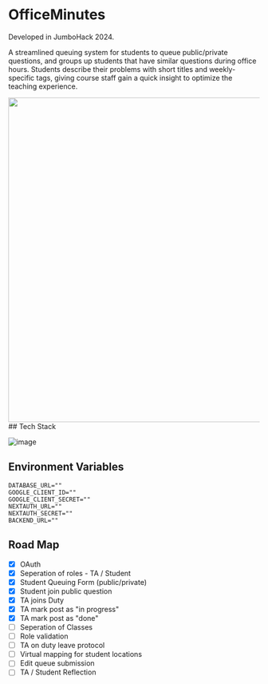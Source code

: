 # OfficeMinutes

Developed in JumboHack 2024. 

A streamlined queuing system for students to queue public/private questions, and groups up students that have similar questions during office hours. Students describe their problems with short titles and weekly-specific tags, giving course staff gain a quick insight to optimize the teaching experience.  


<img src = "https://github.com/jzhang43/OfficeMinutes/assets/115383099/ebfe9934-a015-413d-aab9-686f2eed7ded" height = "650" width = "720">
## Tech Stack

![image](https://github.com/jzhang43/OfficeMinutes/assets/115383099/0ab1c19b-e08a-4bec-9e49-fb0885812cc2)


## Environment Variables

```
DATABASE_URL=""
GOOGLE_CLIENT_ID=""
GOOGLE_CLIENT_SECRET=""
NEXTAUTH_URL=""
NEXTAUTH_SECRET=""
BACKEND_URL=""
```

## Road Map 
- [x] OAuth
- [x] Seperation of roles - TA / Student
- [x] Student Queuing Form (public/private)
- [x] Student join public question
- [x] TA joins Duty
- [x] TA mark post as "in progress"
- [x] TA mark post as "done"
- [ ] Seperation of Classes
- [ ] Role validation
- [ ] TA on duty leave protocol
- [ ] Virtual mapping for student locations
- [ ] Edit queue submission
- [ ] TA / Student Reflection
